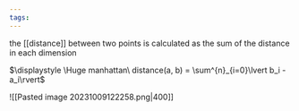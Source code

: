 ```yaml
---
tags:
---
```

the [[distance]] between two points is calculated as the sum of the distance in each dimension

$\displaystyle \Huge manhattan\ distance(a, b) = \sum^{n}_{i=0}\lvert b_i - a_i\rvert$

![[Pasted image 20231009122258.png|400]]
